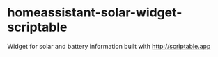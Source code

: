 # homeassistant-solar-widget-scriptable
Widget for solar and battery information built with http://scriptable.app

